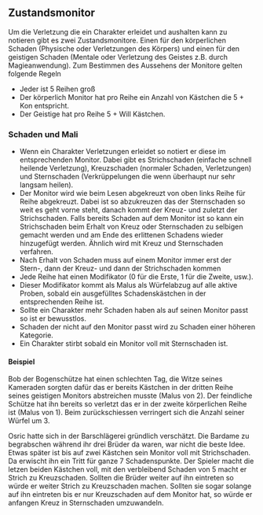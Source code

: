 ## Zustandsmonitor

Um die Verletzung die ein Charakter erleidet und aushalten kann zu notieren gibt es zwei Zustandsmonitore. Einen für
den körperlichen Schaden (Physische oder Verletzungen des Körpers) und einen für den geistigen Schaden (Mentale oder
Verletzung des Geistes z.B. durch Magieanwendung). Zum Bestimmen des Aussehens der Monitore gelten folgende Regeln

* Jeder ist 5 Reihen groß
* Der körperlich Monitor hat pro Reihe ein Anzahl von Kästchen die 5 + Kon entspricht.
* Der Geistige hat pro Reihe 5 + Will Kästchen.

### Schaden und Mali

* Wenn ein Charakter Verletzungen erleidet so notiert er diese im entsprechenden Monitor. Dabei gibt es Strichschaden
(einfache schnell heilende Verletzung), Kreuzschaden (normaler Schaden, Verletzungen) und Sternschaden 
(Verkrüppelungen die wenn überhaupt nur sehr langsam heilen).
* Der Monitor wird wie beim Lesen abgekreuzt von oben links Reihe für Reihe abgekreuzt. Dabei ist so abzukreuzen das
der Sternschaden so weit es geht vorne steht, danach kommt der Kreuz- und zuletzt der Strichschaden. Falls bereits
Schaden auf dem Monitor ist so kann ein Strichschaden beim Erhalt von Kreuz oder Sternschaden zu selbigen gemacht
werden und am Ende des erlittenen Schadens wieder hinzugefügt werden. Ähnlich wird mit Kreuz und Sternschaden
verfahren.
* Nach Erhalt von Schaden muss auf einem Monitor immer erst der Stern-, dann der Kreuz- und dann der Strichschaden
kommen
* Jede Reihe hat einen Modifikator (0 für die Erste, 1 für die Zweite, usw.).
* Dieser Modifikator kommt als Malus als Würfelabzug auf alle aktive Proben, sobald ein ausgefülltes Schadenskästchen
in der entsprechenden Reihe ist.
* Sollte ein Charakter mehr Schaden haben als auf seinen Monitor passt so ist er bewusstlos.
* Schaden der nicht auf den Monitor passt wird zu Schaden einer höheren Kategorie.
* Ein Charakter stirbt sobald ein Monitor voll mit Sternschaden ist.

#### Beispiel

Bob der Bogenschütze hat einen schlechten Tag, die Witze seines Kameraden sorgten dafür das er bereits Kästchen in
der dritten Reihe seines geistigen Monitors abstreichen musste (Malus von 2). Der feindliche Schütze hat ihn bereits
so verletzt das er in der zweite körperlichen Reihe ist (Malus von 1). Beim zurückschiessen verringert sich die
Anzahl seiner Würfel um 3.

Osric hatte sich in der Barschlägerei gründlich verschätzt. Die Bardame zu begrabschen während ihr drei Brüder da
waren, war nicht die beste Idee. Etwas später ist bis auf zwei Kästchen sein Monitor voll mit Strichschaden. Da
erwischt ihn ein Tritt für ganze 7 Schadenspunkte. Der Spieler macht die letzen beiden Kästchen voll, mit den
verbleibend Schaden von 5 macht er Strich zu Kreuzschaden. Sollten die Brüder weiter auf ihn eintreten so würde er
weiter Strich zu Kreuzschaden machen. Sollten sie sogar solange auf ihn eintreten bis er nur Kreuzschaden auf dem
Monitor hat, so würde er anfangen Kreuz in Sternschaden umzuwandeln.
